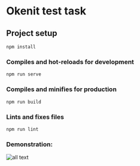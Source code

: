 # Okenit test task

## Project setup
```
npm install
```

### Compiles and hot-reloads for development
```
npm run serve
```

### Compiles and minifies for production
```
npm run build
```

### Lints and fixes files
```
npm run lint
```

### Demonstration:
![all text](https://github.com/Arthur410/okenit-test-task/blob/master/okenit-preview.gif)
